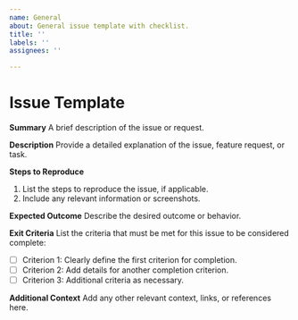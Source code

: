 ```yaml
---
name: General
about: General issue template with checklist.
title: ''
labels: ''
assignees: ''

---
```


# Issue Template

**Summary**
A brief description of the issue or request.

**Description**
Provide a detailed explanation of the issue, feature request, or task.

**Steps to Reproduce**
1. List the steps to reproduce the issue, if applicable.
2. Include any relevant information or screenshots.

**Expected Outcome**
Describe the desired outcome or behavior.

**Exit Criteria**
List the criteria that must be met for this issue to be considered complete:

- [ ] Criterion 1: Clearly define the first criterion for completion.
- [ ] Criterion 2: Add details for another completion criterion.
- [ ] Criterion 3: Additional criteria as necessary.

**Additional Context**
Add any other relevant context, links, or references here.

